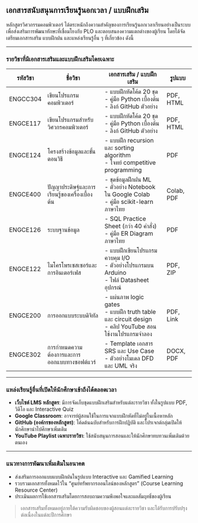 ## เอกสารสนับสนุนการเรียนรู้นอกเวลา / แบบฝึกเสริม  

หลักสูตรวิศวกรรมคอมพิวเตอร์ ได้ตระหนักถึงความสำคัญของการเรียนรู้นอกเวลาเรียนอย่างเป็นระบบ เพื่อส่งเสริมการพัฒนาทักษะที่เชื่อมโยงกับ PLO และตอบสนองความแตกต่างของผู้เรียน โดยได้จัดเตรียมเอกสารเสริม แบบฝึกฝน และแหล่งเรียนรู้อื่น ๆ ที่เกี่ยวข้อง ดังนี้

---

### รายวิชาที่มีเอกสารเสริมและแบบฝึกเสริมโดยเฉพาะ

| รหัสวิชา   | ชื่อวิชา                                  | เอกสารเสริม / แบบฝึกเสริม                                       | รูปแบบ |
|------------|--------------------------------------------|------------------------------------------------------------------|--------|
| ENGCC304   | เขียนโปรแกรมคอมพิวเตอร์               | - แบบฝึกหัดโค้ด 20 ชุด <br> - คู่มือ Python เบื้องต้น <br> - ลิงก์ GitHub ตัวอย่าง | PDF, HTML |
| ENGCE117   | เขียนโปรแกรมสำหรับวิศวกรคอมพิวเตอร์        | - แบบฝึกหัดโค้ด 20 ชุด <br> - คู่มือ Python เบื้องต้น <br> - ลิงก์ GitHub ตัวอย่าง | PDF, HTML |
| ENGCE124   | โครงสร้างข้อมูลและขั้นตอนวิธี              | - แบบฝึก recursion และ sorting algorithm <br> - โจทย์ competitive programming | PDF |
| ENGCE400   | ปัญญาประดิษฐ์และการเรียนรู้ของเครื่องเบื้องต้น | - ชุดข้อมูลฝึกฝน ML <br> - ตัวอย่าง Notebook ใน Google Colab <br> - คู่มือ scikit-learn ภาษาไทย | Colab, PDF |
| ENGCE126   | ระบบฐานข้อมูล                              | - SQL Practice Sheet (กว่า 40 คำสั่ง) <br> - คู่มือ ER Diagram ภาษาไทย | PDF |
| ENGCE122   | ไมโครโพรเซสเซอร์และการอินเตอร์เฟส           | - แบบฝึกเขียนโปรแกรมควบคุม I/O <br> - ตัวอย่างโปรแกรมบน Arduino <br> - ไฟล์ Datasheet อุปกรณ์ | PDF, ZIP |
| ENGCE200   | การออกแบบระบบดิจิทัล                       | - แผ่นภาพ logic gates <br> - แบบฝึก truth table และ circuit design <br> - คลิป YouTube สอนใช้งานโปรแกรมจำลอง | PDF, Link |
| ENGCE302   | การกำหนดความต้องการและการออกแบบทางซอฟต์แวร์ | - Template เอกสาร SRS และ Use Case <br> - ตัวอย่างโมเดล DFD และ UML จริง | DOCX, PDF |

---

### แหล่งเรียนรู้อื่นที่เปิดให้นักศึกษาเข้าถึงได้ตลอดเวลา

- **เว็บไซต์ LMS หลักสูตร**: มีการจัดเก็บชุดแบบฝึกเสริมสำหรับแต่ละรายวิชา ทั้งในรูปแบบ PDF, วิดีโอ และ Interactive Quiz
- **Google Classroom**: อาจารย์ผู้สอนใช้ในการแจกแบบฝึกหัดที่ไม่อยู่ในเนื้อหาหลัก
- **GitHub (องค์กรของหลักสูตร)**: โค้ดต้นฉบับสำหรับการฝึกปฏิบัติ และโปรเจกต์กลุ่มเปิดให้นักศึกษานำไปศึกษาเพิ่มเติม
- **YouTube Playlist เฉพาะรายวิชา**: ใช้สนับสนุนการสอนและให้นักศึกษาทบทวนเพิ่มเติมด้วยตนเอง

---

### แนวทางการพัฒนาเพิ่มเติมในอนาคต

- ส่งเสริมการออกแบบแบบฝึกฝนในรูปแบบ Interactive และ Gamified Learning
- รวบรวมเอกสารทั้งหมดไว้ใน “ศูนย์ทรัพยากรออนไลน์ของหลักสูตร” (Course Learning Resource Center)
- ประเมินผลการใช้เอกสารเสริมโดยการสอบถามความพึงพอใจและผลสัมฤทธิ์ของผู้เรียน

> เอกสารเสริมทั้งหมดอยู่ภายใต้ความรับผิดชอบของผู้สอนแต่ละรายวิชา และได้รับการปรับปรุงต่อเนื่องในแต่ละปีการศึกษา
